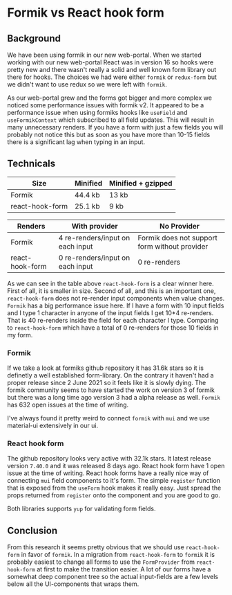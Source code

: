 # Formik vs React hook form

## Background
We have been using formik in our new web-portal. When we started working with our new web-portal
React was in version 16 so hooks were pretty new and there wasn't really a solid
and well known form library out there for hooks. The choices we had were either `formik`
or `redux-form` but we didn't want to use redux so we were left with `formik`.

As our web-portal grew and the forms got bigger and more complex we noticed some
performance issues with formik v2. It appeared to be a performance issue when using
formiks hooks like `useField` and `useFormikContext` which subscribed to all field updates.
This will result in many unnecessary renders. If you have a form with just a few fields you
will probably not notice this but as soon as you have more than 10-15 fields there is a significant
lag when typing in an input.

## Technicals

| Size            | Minified | Minified + gzipped |
| --------------- | -------- | ------------------ |
| Formik          | 44.4 kb  | 13 kb              |
| react-hook-form | 25.1 kb  | 9 kb               |

| Renders         | With provider                    | No Provider                                   |
| --------------- | -------------------------------- | --------------------------------------------- |
| Formik          | 4 re-renders/input on each input | Formik does not support form without provider |
| react-hook-form | 0 re-renders/input on each input | 0 re-renders                                  |

As we can see in the table above `react-hook-form` is a clear winner here. First of all, it is smaller in size.
Second of all, and this is an important one, `react-hook-form` does not re-render input components when value changes.
`Formik` has a big performance issue here. If I have a form with 10 input fields and I type 1 character in anyone of
the input fields I get 10*4 re-renders. That is 40 re-renders inside the field for each character I type. Comparing to `react-hook-form` which have a total of 0 re-renders for those 10 fields in my form.

### Formik
If we take a look at formiks github repository it has 31.6k stars so it is definetly a well established form-library.
On the contrary it haven't had a proper release since 2 June 2021 so it feels like it is slowly dying. The formik community
seems to have started the work on version 3 of formik but there was a long time ago version 3 had a alpha release as well.
`Formik` has 632 open issues at the time of writing.

I've always found it pretty weird to connect `formik` with `mui` and we use material-ui extensively in our ui.


### React hook form
The github repository looks very active with 32.1k stars. It latest release version `7.40.0` and it was released 8 days ago.
React hook form have 1 open issue at the time of writing. React hook forms have a really nice way of connecting `mui` field components to it's form. The simple `register` function that is exposed from the `useForm` hook makes it really easy. 
Just spread the props returned from `register` onto the component and you are good to go.

Both libraries supports `yup` for validating form fields.


## Conclusion
From this research it seems pretty obvious that we should use `react-hook-form` in favor of `formik`. In a migration from
`react-hook-form` to `formik` it is probably easiest to change all forms to use the `FormProvider` from `react-hook-form`
at first to make the transition easier. A lot of our forms have a somewhat deep component tree so the actual input-fields
are a few levels below all the UI-components that wraps them.
